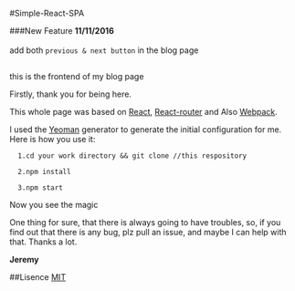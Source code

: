 #Simple-React-SPA

###New Feature
**11/11/2016** <br/><br/>
add both `previous & next button` in the blog page

##
this is the frontend of my blog page

Firstly, thank you for being here.

This whole page was based on [React](https://facebook.github.io/react/), [React-router](https://github.com/ReactTraining/react-router) 
and Also [Webpack](https://webpack.github.io/). 

I used the [Yeoman](http://yeoman.io/) generator to generate the initial configuration for me.
Here is how you use it:
```
  1.cd your work directory && git clone //this respository

  2.npm install 

  3.npm start 
```
Now you see the magic

One thing for sure, that there is always going to have troubles, so, if you find out that there is any bug, plz pull an issue, and maybe I can help with that. Thanks a lot.

**Jeremy**

##Lisence
[MIT](https://opensource.org/licenses/MIT)
